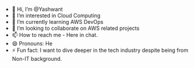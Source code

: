 - 👋 Hi, I’m @Yashwant
- 👀 I’m interested in Cloud Computing
- 🌱 I’m currently learning AWS DevOps
- 💞️ I’m looking to collaborate on AWS related projects
- 📫 How to reach me - Here in chat.
- 😄 Pronouns: He
- ⚡ Fun fact: I want to dive deeper in the tech industry despite being from Non-IT background.

<!---
Yashw1t/Yashw1t is a ✨ special ✨ repository because its `README.md` (this file) appears on your GitHub profile.
You can click the Preview link to take a look at your changes.
--->
